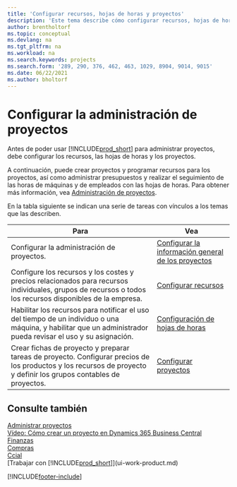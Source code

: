 ```yaml
---
title: 'Configurar recursos, hojas de horas y proyectos'
description: 'Este tema describe cómo configurar recursos, hojas de horas y proyectos para administrar proyectos y sus presupuestos.'
author: brentholtorf
ms.topic: conceptual
ms.devlang: na
ms.tgt_pltfrm: na
ms.workload: na
ms.search.keywords: projects
ms.search.form: '289, 290, 376, 462, 463, 1029, 8904, 9014, 9015'
ms.date: 06/22/2021
ms.author: bholtorf
---
```

# Configurar la administración de proyectos

Antes de poder usar [!INCLUDE[prod_short](includes/prod_short.md)] para administrar proyectos, debe configurar los recursos, las hojas de horas y los proyectos.

A continuación, puede crear proyectos y programar recursos para los proyectos, así como administrar presupuestos y realizar el seguimiento de las horas de máquinas y de empleados con las hojas de horas. Para obtener más información, vea [Administración de proyectos](projects-manage-projects.md).  

En la tabla siguiente se indican una serie de tareas con vínculos a los temas que las describen.

| Para | Vea |
| --- | --- |
| Configurar la administración de proyectos.|[Configurar la información general de los proyectos](projects-how-setup-jobs.md#to-set-general-information-for-jobs)|
| Configure los recursos y los costes y precios relacionados para recursos individuales, grupos de recursos o todos los recursos disponibles de la empresa. |[Configurar recursos](projects-how-setup-resources.md) |
| Habilitar los recursos para notificar el uso del tiempo de un individuo o una máquina, y habilitar que un administrador pueda revisar el uso y su asignación. |[Configuración de hojas de horas](projects-how-setup-time-sheets.md) |
| Crear fichas de proyecto y preparar tareas de proyecto. Configurar precios de los productos y los recursos de proyecto y definir los grupos contables de proyectos. |[Configurar proyectos](projects-how-setup-jobs.md) |

## Consulte también

[Administrar proyectos](projects-manage-projects.md)  
[Vídeo: Cómo crear un proyecto en Dynamics 365 Business Central](https://www.youtube.com/watch?v=VqaPWr7BWmw)  
[Finanzas](finance.md)  
[Compras](purchasing-manage-purchasing.md)  
[Ccial](sales-manage-sales.md)  
[Trabajar con [!INCLUDE[prod_short](includes/prod_short.md)]](ui-work-product.md)  


[!INCLUDE[footer-include](includes/footer-banner.md)]